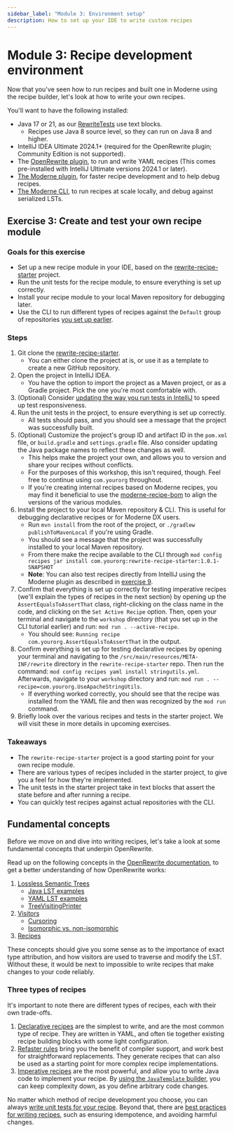 ```yaml
---
sidebar_label: "Module 3: Environment setup"
description: How to set up your IDE to write custom recipes
---
```


# Module 3: Recipe development environment

Now that you've seen how to run recipes and built one in Moderne using the recipe builder, let's look at how to write your own recipes.

You'll want to have the following installed:

* Java 17 or 21, as our [RewriteTests](https://docs.openrewrite.org/authoring-recipes/recipe-testing#rewritetest-interface) use text blocks.
  * Recipes use Java 8 source level, so they can run on Java 8 and higher.
* IntelliJ IDEA Ultimate 2024.1+ (required for the OpenRewrite plugin; Community Edition is not supported).
* The [OpenRewrite plugin](https://plugins.jetbrains.com/plugin/23814-openrewrite), to run and write YAML recipes (This comes pre-installed with IntelliJ Ultimate versions 2024.1 or later).
* [The Moderne plugin](../user-documentation/moderne-ide-integration/how-to-guides/moderne-plugin-install.md), for faster recipe development and to help debug recipes.
* [The Moderne CLI](../../user-documentation/moderne-cli/getting-started/cli-intro.md), to run recipes at scale locally, and debug against serialized LSTs.

## Exercise 3: Create and test your own recipe module

### Goals for this exercise

* Set up a new recipe module in your IDE, based on the [rewrite-recipe-starter](https://github.com/moderneinc/rewrite-recipe-starter) project.
* Run the unit tests for the recipe module, to ensure everything is set up correctly.
* Install your recipe module to your local Maven repository for debugging later.
* Use the CLI to run different types of recipes against the `Default` group of repositories [you set up earlier](../../user-documentation/moderne-cli/getting-started/cli-intro.md#using-the-cli).

### Steps

1. Git clone the [rewrite-recipe-starter](https://github.com/moderneinc/rewrite-recipe-starter).
   * You can either clone the project at is, or use it as a template to create a new GitHub repository.
2. Open the project in IntelliJ IDEA.
   * You have the option to import the project as a Maven project, or as a Gradle project. Pick the one you're most comfortable with.
3. (Optional) Consider [updating the way you run tests in IntelliJ](https://docs.openrewrite.org/reference/building-openrewrite-from-source#developing-tips) to speed up test responsiveness.
4. Run the unit tests in the project, to ensure everything is set up correctly.
   * All tests should pass, and you should see a message that the project was successfully built.
5. (Optional) Customize the project's group ID and artifact ID in the `pom.xml` file, or `build.gradle` and `settings.gradle` file. Also consider updating the Java package names to reflect these changes as well.
   * This helps make the project your own, and allows you to version and share your recipes without conflicts.
   * For the purposes of this workshop, this isn't required, though. Feel free to continue using `com.yourorg` throughout.
   * If you're creating internal recipes based on Moderne recipes, you may find it beneficial to use the [moderne-recipe-bom](https://central.sonatype.com/artifact/io.moderne.recipe/moderne-recipe-bom/versions) to align the versions of the various modules.
6. Install the project to your local Maven repository & CLI. This is useful for debugging declarative recipes or for Moderne DX users.
   * Run `mvn install` from the root of the project, or `./gradlew publishToMavenLocal` if you're using Gradle.
   * You should see a message that the project was successfully installed to your local Maven repository.
   * From there make the recipe available to the CLI through `mod config recipes jar install com.yourorg:rewrite-recipe-starter:1.0.1-SNAPSHOT`
   * **Note**: You can also test recipes directly from IntelliJ using the Moderne plugin as described in [exercise 9](#exercise-9-using-the-moderne-plugin).
7. Confirm that everything is set up correctly for testing imperative recipes (we'll explain the types of recipes in the next section) by opening up the `AssertEqualsToAssertThat` class, right-clicking on the class name in the code, and clicking on the `Set Active Recipe` option. Then, open your terminal and navigate to the `workshop` directory (that you set up in the CLI tutorial earlier) and run: `mod run . --active-recipe`.
   * You should see: `Running recipe com.yourorg.AssertEqualsToAssertThat` in the output.
8. Confirm everything is set up for testing declarative recipes by opening your terminal and navigating to the `/src/main/resources/META-INF/rewrite` directory in the `rewrite-recipe-starter` repo. Then run the command: `mod config recipes yaml install stringutils.yml`. Afterwards, navigate to your `workshop` directory and run: `mod run . --recipe=com.yourorg.UseApacheStringUtils`.
   * If everything worked correctly, you should see that the recipe was installed from the YAML file and then was recognized by the `mod run` command.
9. Briefly look over the various recipes and tests in the starter project. We will visit these in more details in upcoming exercises.

### Takeaways

* The `rewrite-recipe-starter` project is a good starting point for your own recipe module.
* There are various types of recipes included in the starter project, to give you a feel for how they're implemented.
* The unit tests in the starter project take in text blocks that assert the state before and after running a recipe.
* You can quickly test recipes against actual repositories with the CLI.

## Fundamental concepts

Before we move on and dive into writing recipes, let's take a look at some fundamental concepts that underpin OpenRewrite.

Read up on the following concepts in the [OpenRewrite documentation](https://docs.openrewrite.org/), to get a better understanding of how OpenRewrite works:

1. [Lossless Semantic Trees](https://docs.openrewrite.org/concepts-and-explanations/lossless-semantic-trees)
   * [Java LST examples](https://docs.openrewrite.org/concepts-and-explanations/lst-examples)
   * [YAML LST examples](https://docs.openrewrite.org/concepts-and-explanations/yaml-lst-examples)
   * [TreeVisitingPrinter](https://docs.openrewrite.org/concepts-and-explanations/tree-visiting-printer)
2. [Visitors](https://docs.openrewrite.org/concepts-and-explanations/visitors)
   * [Cursoring](https://docs.openrewrite.org/concepts-and-explanations/visitors#cursoring)
   * [Isomorphic vs. non-isomorphic](https://docs.openrewrite.org/concepts-and-explanations/visitors#isomorphic-vs-non-isomorphic-visitors)
3. [Recipes](https://docs.openrewrite.org/concepts-and-explanations/recipes)

These concepts should give you some sense as to the importance of exact type attribution, and how visitors are used to traverse and modify the LST. Without these, it would be next to impossible to write recipes that make changes to your code reliably.

### Three types of recipes

It's important to note there are different types of recipes, each with their own trade-offs.

1. [Declarative recipes](https://docs.openrewrite.org/authoring-recipes/types-of-recipes#declarative-recipes) are the simplest to write, and are the most common type of recipe. They are written in YAML, and often tie together existing recipe building blocks with some light configuration.
2. [Refaster rules](https://docs.openrewrite.org/authoring-recipes/types-of-recipes#refaster-template-recipes) bring you the benefit of compiler support, and work best for straightforward replacements. They generate recipes that can also be used as a starting point for more complex recipe implementations.
3. [Imperative recipes](https://docs.openrewrite.org/authoring-recipes/types-of-recipes#imperative-recipes) are the most powerful, and allow you to write Java code to implement your recipe. By [using the `JavaTemplate` builder](https://docs.openrewrite.org/authoring-recipes/modifying-methods-with-javatemplate), you can keep complexity down, as you define arbitrary code changes.

No matter which method of recipe development you choose, you can always [write unit tests for your recipe](https://docs.openrewrite.org/authoring-recipes/recipe-testing). Beyond that, there are [best practices for writing recipes](https://docs.openrewrite.org/authoring-recipes/recipe-conventions-and-best-practices), such as ensuring idempotence, and avoiding harmful changes.

